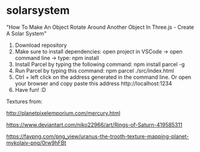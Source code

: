 # solarsystem

"How To Make An Object Rotate Around Another Object In Three.js - Create A Solar System" 

1. Download repository
2. Make sure to install dependencies: open project in VSCode -> open command line -> type: npm install
3. Install Parcel by typing the following command: npm install parcel -g
4. Run Parcel by typing this command: npm parcel ./src/index.html
5. Ctrl + left click on the address generated in the command line. Or open your browser and copy paste this address http://localhost:1234
6. Have fun! :D

Textures from:

http://planetpixelemporium.com/mercury.html

https://www.deviantart.com/niko22966/art/Rings-of-Saturn-419585311

https://favpng.com/png_view/uranus-the-trooth-texture-mapping-planet-mykolaiv-png/0rw9hFBt